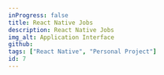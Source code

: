 ```yaml
---
inProgress: false
title: React Native Jobs
description: React Native Jobs
img_alt: Application Interface
github:
tags: ["React Native", "Personal Project"]
id: 7
---
```

